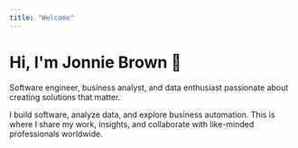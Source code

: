 ```yaml
---
title: "Welcome"
---
```


# Hi, I'm Jonnie Brown 👋

Software engineer, business analyst, and data enthusiast passionate about creating solutions that matter.

I build software, analyze data, and explore business automation. This is where I share my work, insights, and collaborate with like-minded professionals worldwide.
